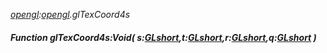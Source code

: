 _[opengl](../../modules/opengl/opengl-module.md):[opengl](../../modules/opengl/opengl-module.md).glTexCoord4s_
##### Function glTexCoord4s:Void( s:[GLshort](../../modules/opengl/opengl-glshort.md),t:[GLshort](../../modules/opengl/opengl-glshort.md),r:[GLshort](../../modules/opengl/opengl-glshort.md),q:[GLshort](../../modules/opengl/opengl-glshort.md) )
